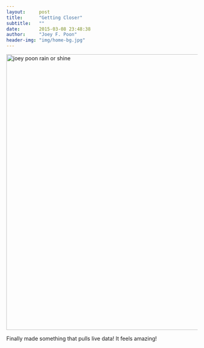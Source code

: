 ```yaml
---
layout:     post
title:      "Getting Closer"
subtitle:   ""
date:       2015-03-08 23:48:38
author:     "Joey F. Poon"
header-img: "img/home-bg.jpg"
---
```


<a href="https://github.com/joeypoon/rain_or_shine"><img class="alignnone size-full wp-image-167" src="{{ site.baseurl }}/img/rain_shine.png" alt="joey poon rain or shine" width="1438" height="725" /></a>

<p>Finally made something that pulls live data! It feels amazing!</p>
